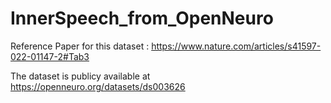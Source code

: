 # InnerSpeech_from_OpenNeuro



Reference Paper  for this dataset : https://www.nature.com/articles/s41597-022-01147-2#Tab3

The dataset is publicy available at https://openneuro.org/datasets/ds003626





